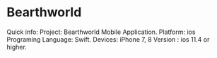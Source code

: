 # Bearthworld

Quick info:
Project: Bearthworld Mobile Application.
Platform: ios
Programing Language: Swift.
Devices: iPhone 7, 8
Version : ios 11.4 or higher.
